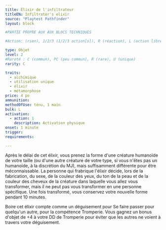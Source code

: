 ```yaml
---
title: Élixir de l'infiltrateur
titleEN: Infiltrator's elixir
source: "Playtest Pathfinder"
layout: block

#PARTIE PROPRE AUX AUX BLOCS TECHNIQUES

#Action: (rien), 1/2/3 (1/2/3 action[s]), R (réaction), L (action libre)

type: Objet
level: 2
#Rareté : C (commun), PC (peu commun), R (rare), U (unique)
rarity: C

traits:
  - alchimique
  - utilisation unique
  - élixir
  - métamorphose
price: 4 po
ammunition:
methodOfUse: tenu, 1 main
bulk: L
activation: 
  - action: 1
    description: Activation physique
onset: 1 minute
trigger:
requirements:

---
```


Après le délai de cet élixir, vous prenez la forme d'une créature humanoïde de votre taille (ou d'une autre créature de votre type, si vous n'êtes pas un humanoïde, à la discrétion du MJ), mais suffisamment différente pour être méconnaissable. La personne qui frabrique l'élixir décide, lors de la fabrication, du sexe, de la couleur des yeux, du ton de la peau et de la couleur des cheveux de la créature dans laquelle vous allez vous transformer, mais il ne peut pas vous transformer en une personne spécifique. Une fois transformé, vous conservez votre nouvelle forme pendant 10 minutes.

Boire cet élixir compte comme un déguisement pour Se faire passer pour quelqu'un autre, pour la compétence Tromperie. Vous gagnez un bonus d'objet de +4 à votre DD de Tromperie pour éviter que les autres ne voient à travers votre déguisement.